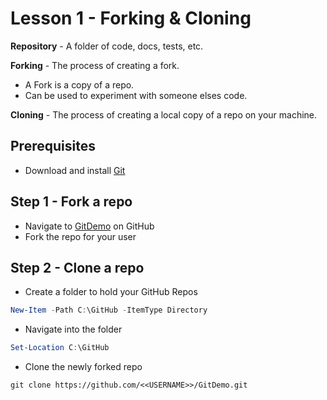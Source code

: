 # Lesson 1 - Forking & Cloning

**Repository** - A folder of code, docs, tests, etc.

**Forking** - The process of creating a fork.
- A Fork is a copy of a repo. </br>
- Can be used to experiment with someone elses code.

**Cloning** - The process of creating a local copy of a repo on your machine.

## Prerequisites
- Download and install [Git](https://git-scm.com/downloads)

## Step 1 - Fork a repo
- Navigate to [GitDemo](https://github.com/jpomfret/GitDemo/) on GitHub
- Fork the repo for your user

## Step 2 - Clone a repo

- Create a folder to hold your GitHub Repos

``` PowerShell
New-Item -Path C:\GitHub -ItemType Directory
```

- Navigate into the folder

``` PowerShell
Set-Location C:\GitHub
```

- Clone the newly forked repo

```
git clone https://github.com/<<USERNAME>>/GitDemo.git
```